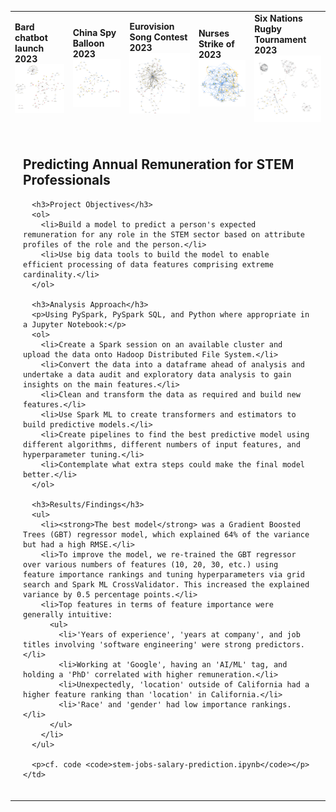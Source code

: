 <table>
  <tr>
    <td><strong>Bard chatbot launch 2023</strong><br><img src="images/bard.png" width="350"></td>
    <td><strong>China Spy Balloon 2023</strong><br><img src="images/ChinaSpyBalloon.png" width="350"></td>
    <td><strong>Eurovision Song Contest 2023</strong><br><img src="images/Eurovision.png" width="350"></td>
    <td><strong>Nurses Strike of 2023</strong><br><img src="images/NursesStrike.png" width="350"></td>
    <td><strong>Six Nations Rugby Tournament 2023</strong><br><img src="images/SixNations.png" width="350"></td>
  </tr>
  <tr>
    <td colspan="5" style="padding: 20px; text-align: left; vertical-align: top;">
      <h2>Predicting Annual Remuneration for STEM Professionals</h2>

      <h3>Project Objectives</h3>
      <ol>
        <li>Build a model to predict a person's expected remuneration for any role in the STEM sector based on attribute profiles of the role and the person.</li>
        <li>Use big data tools to build the model to enable efficient processing of data features comprising extreme cardinality.</li>
      </ol>

      <h3>Analysis Approach</h3>
      <p>Using PySpark, PySpark SQL, and Python where appropriate in a Jupyter Notebook:</p>
      <ol>
        <li>Create a Spark session on an available cluster and upload the data onto Hadoop Distributed File System.</li>
        <li>Convert the data into a dataframe ahead of analysis and undertake a data audit and exploratory data analysis to gain insights on the main features.</li>
        <li>Clean and transform the data as required and build new features.</li>
        <li>Use Spark ML to create transformers and estimators to build predictive models.</li>
        <li>Create pipelines to find the best predictive model using different algorithms, different numbers of input features, and hyperparameter tuning.</li>
        <li>Contemplate what extra steps could make the final model better.</li>
      </ol>

      <h3>Results/Findings</h3>
      <ul>
        <li><strong>The best model</strong> was a Gradient Boosted Trees (GBT) regressor model, which explained 64% of the variance but had a high RMSE.</li>
        <li>To improve the model, we re-trained the GBT regressor over various numbers of features (10, 20, 30, etc.) using feature importance rankings and tuning hyperparameters via grid search and Spark ML CrossValidator. This increased the explained variance by 0.5 percentage points.</li>
        <li>Top features in terms of feature importance were generally intuitive:
          <ul>
            <li>'Years of experience', 'years at company', and job titles involving 'software engineering' were strong predictors.</li>
            <li>Working at 'Google', having an 'AI/ML' tag, and holding a 'PhD' correlated with higher remuneration.</li>
            <li>Unexpectedly, 'location' outside of California had a higher feature ranking than 'location' in California.</li>
            <li>'Race' and 'gender' had low importance rankings.</li>
          </ul>
        </li>
      </ul>

      <p>cf. code <code>stem-jobs-salary-prediction.ipynb</code></p>
    </td>
  </tr>
</table>
